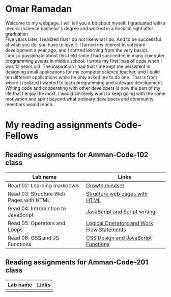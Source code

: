# Omar Ramadan  

Welcome to my webpage. I will tell you a bit about myself. I graduated with a medical science bachelor's degree and worked in a hospital right after graduation. 
<br> Five years later, I realized that I do not like what I do. And to be successful at what you do, you have to love it. I turned my interest to software development a year ago, and I started learning from the very basics.
<br>
I am so passionate about this field since I had succeeded in many computer programming events in middle school. I wrote my first lines of code when I was 12 years old. The inspiration I had that time kept me persistent in designing small applications for my computer science teacher, and I build ten different applications while he only asked me to do one. That is from where I realized I wanted to learn programming and software development. <br>
Writing code and cooperating with other developers is now the part of my life that I enjoy the most. I would sincerely want to keep going with the same motivation and spirit beyond what ordinary developers and community members would reach.



# My reading assignments Code-Fellows

## Reading assignments for Amman-Code-102 class

| Lab name                               | Links                                                      |
| -------------------------------------- | ---------------------------------------------------------- |
| Read 02: Learning markdown             | [Growth mindset](lab02a.md)                                |
| Read 03: Structure Web Pages with HTML | [Structure web pages with HTML](read03aDesignYourPage.md)  |
| Read 04: Introduction to JavaScript    | [JavaScript and Script writing](read04.md)                 |
| Read 05: Operators and Loops           | [Logical Operators and Work Flow Statements](reading05.md) |
| Read 06: CSS and JS Functions          | [CSS Design and JavaScript Functions](Read06.md)           |

## Reading assignments for Amman-Code-201 class

| Lab name | Links |
| -------- | ----- |
|          |       |

